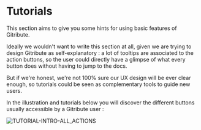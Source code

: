 
# Tutorials

This section aims to give you some hints for using basic features of Gitribute.

Ideally we wouldn't want to write this section at all, given we are trying to design Gitribute as self-explanatory : a lot of tooltips are associated to the action buttons, so the user could directly have a glimpse of what every button does without having to jump to the docs.

But if we're honest, we're not 100% sure our UX design will be ever clear enough, so tutorials could be seen as complementary tools to guide new users.

In the illustration and tutorials below you will discover the different buttons usually accessible by a Gitribute user :

<div>
  <img
    alt="TUTORIAL-INTRO-ALL_ACTIONS"
    src="https://raw.githubusercontent.com/multi-coop/gitribute-documentation-content/main/images/tutorial/commented/tutorial-01.png"
    />
</div>
